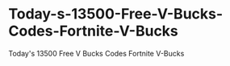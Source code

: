 # Today-s-13500-Free-V-Bucks-Codes-Fortnite-V-Bucks
Today's 13500 Free V Bucks Codes Fortnite V-Bucks
